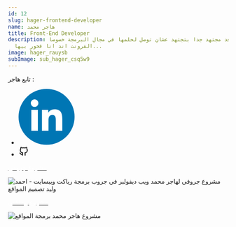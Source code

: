 ```yaml
---
id: 12
slug: hager-frontend-developer
name: هاجر محمد
title: Front-End Developer
description: هاجر حد مجتهد جدا بتجتهد عشان توصل لحلمها في مجال البرمجة خصوصا
  الفرونت اند انا فخور بيها...
image: hager_rauysb
subImage: sub_hager_csq5w9
---
```

<p style="
    margin: 0;
">تابع هاجر :</p>
<ul class="social-icon justify-content-center d-flex justify-content-lg-start"><li><a href="https://www.linkedin.com/in/hagar-mohamed-325344234/" target="_blank" rel="nofollow noopener noreferrer" aria-label="linkedIn" data-v-43922166=""><svg id="linkedIn" enable-background="new 0 0 128 128" height="128px" version="1.1" viewBox="0 0 128 128" width="128px" xml:space="preserve" xmlns="http://www.w3.org/2000/svg" xmlns:xlink="http://www.w3.org/1999/xlink" class="h-10 w-10" data-v-43922166=""><g><circle cx="64" cy="64" fill="#0076B4" r="64"></circle></g><g><path d="M44.119,95.934H29.184V47.93h14.935V95.934z M36.656,41.371c-4.792,0-8.656-3.876-8.656-8.653   c0-4.775,3.864-8.652,8.656-8.652c4.771,0,8.646,3.876,8.646,8.652C45.303,37.495,41.428,41.371,36.656,41.371z M100,95.934H85.081   V72.59c0-5.566-0.097-12.728-7.752-12.728c-7.765,0-8.948,6.065-8.948,12.33v23.742H53.479V47.93H67.78v6.562h0.204   c1.99-3.774,6.857-7.753,14.117-7.753c15.105,0,17.897,9.939,17.897,22.868L100,95.934L100,95.934z" fill="#FFFFFF"></path></g></svg></a></li><li><a href="https://github.com/jomohamed" target="_blank" rel="nofollow noopener noreferrer" aria-label="github" data-v-43922166=""><svg xmlns="http://www.w3.org/2000/svg" class="icon icon-tabler icon-tabler-brand-github" width="24" height="24" viewBox="0 0 24 24" stroke-width="2" stroke="currentColor" fill="none" stroke-linecap="round" stroke-linejoin="round"> <path stroke="none" d="M0 0h24v24H0z" fill="none"/> <path d="M9 19c-4.3 1.4 -4.3 -2.5 -6 -3m12 5v-3.5c0 -1 .1 -1.4 -.5 -2c2.8 -.3 5.5 -1.4 5.5 -6a4.6 4.6 0 0 0 -1.3 -3.2a4.2 4.2 0 0 0 -.1 -3.2s-1.1 -.3 -3.5 1.3a12.3 12.3 0 0 0 -6.2 0c-2.4 -1.6 -3.5 -1.3 -3.5 -1.3a4.2 4.2 0 0 0 -.1 3.2a4.6 4.6 0 0 0 -1.3 3.2c0 4.6 2.7 5.7 5.5 6c-.6 .6 -.6 1.2 -.5 2v3.5" /> </svg></a></li></ul>

<a target="_blank"  href="https://jomohamed.github.io/All_Grovvy/" class="rbt-btn btn-gradient hover-icon-reverse"><span class="icon-reverse-wrapper"><span style="color: white; ">مشروع جروفي</span></span></a>

![مشروع جروفي لهاجر محمد ويب ديفولبر في جروب برمجة رياكت ويبسايت - احمد وليد تصميم المواقع](https://res.cloudinary.com/drcfigqqr/image/upload/v1689014146/Screenshot_67_nnakau.webp "مشروع جروفي لهاجر محمد ويب ديفولبر في جروب برمجة رياكت ويبسايت")

<a target="_blank"  href="https://jomohamed.github.io/Template_1/" class="rbt-btn btn-gradient hover-icon-reverse"><span class="icon-reverse-wrapper"><span style="color: white; ">مشروع بيماكس</span></span></a>

![مشروع هاجر محمد برمجة المواقع](https://res.cloudinary.com/drcfigqqr/image/upload/v1689014146/demo-bemax-design_a0lu80.webp "مشروع هاجر محمد برمجة المواقع")